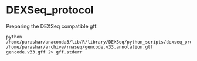 # DEXSeq_protocol
Preparing the DEXSeq compatible gff.

    python /home/parashar/anaconda3/lib/R/library/DEXSeq/python_scripts/dexseq_prepare_annotation.py /home/parashar/archive/rnaseq/gencode.v33.annotation.gtf gencode.v33.gff 2> gff.stderr


